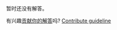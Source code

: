 
暂时还没有解答。

有兴趣[贡献你的解答](https://github.com/BFEdev/BFE.dev-solutions/blob/main/problem/count-function_zh.md)吗? [Contribute guideline](https://github.com/BFEdev/BFE.dev-solutions#how-to-contribute)
